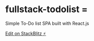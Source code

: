 # fullstack-todolist =
Simple To-Do list SPA built with React.js

[Edit on StackBlitz ⚡️](https://stackblitz.com/edit/react-ts-i1urzn)
